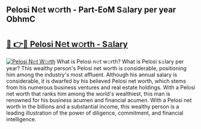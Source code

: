 ## Pelosi N𝚎t w𝚘rth - Part-EoM S𝚊lary per year ObhmC

# <h2><a href="http://gc3por.nevu.top/?p=Pelosi">🔗 👉🔴 Pelosi N𝚎t w𝚘rth - S𝚊lary</a></h2>

[![Pelosi N𝚎t W𝚘rth](https://i.imgur.com/Oavwk0R.jpeg)](http://gc3por.nevu.top/?p=Pelosi)
What is Pelosi n𝚎t w𝚘rth? What is Pelosi s𝚊lary per year?
This wealthy person's Pelosi net worth is considerable, positioning him among the industry's most affluent. Although his annual salary is considerable, it is dwarfed by his believed Pelosi net worth, which stems from his numerous business ventures and real estate holdings. With a Pelosi net worth that ranks him among the world's wealthiest, this man is renowned for his business acumen and financial acumen. With a Pelosi net worth in the billions and a substantial income, this wealthy person is a leading illustration of the power of diligence, commitment, and financial intelligence.
